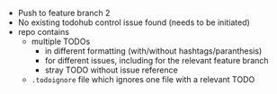 * Push to feature branch 2
* No existing todohub control issue found (needs to be initiated)
* repo contains
  * multiple TODOs
    * in different formatting (with/without hashtags/paranthesis)
    * for different issues, including for the relevant feature branch
    * stray TODO without issue reference
  * `.todoignore` file which ignores one file with a relevant TODO
